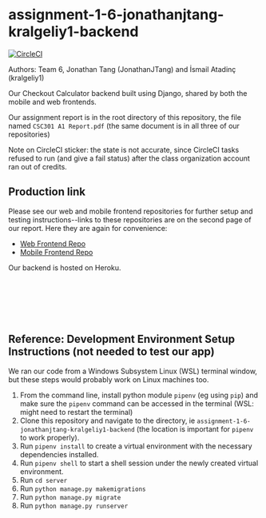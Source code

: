 # assignment-1-6-jonathanjtang-kralgeliy1-backend

[![CircleCI](https://circleci.com/gh/csc301-fall-2020/assignment-1-6-jonathanjtang-kralgeliy1-backend.svg?style=shield&circle-token=899863b30b6a235f3c5cc66bc7ace386ddc8ff88)](https://app.circleci.com/pipelines/github/csc301-fall-2020/assignment-1-6-jonathanjtang-kralgeliy1-backend)

Authors: Team 6, Jonathan Tang (JonathanJTang) and İsmail Atadinç (kralgeliy1)

Our Checkout Calculator backend built using Django, shared by both the mobile and web frontends.

Our assignment report is in the root directory of this repository, the file named `CSC301 A1 Report.pdf` (the same document is in all three of our repositories)

Note on CircleCI sticker: the state is not accurate, since CircleCI tasks refused to run (and give a fail status) after the class organization account ran out of credits.

## Production link
Please see our web and mobile frontend repositories for further setup and testing instructions--links to these repositories are on the second page of our report. Here they are again for convenience:
- [Web Frontend Repo](https://github.com/csc301-fall-2020/assignment-1-6-jonathanjtang-kralgeliy1-web)
- [Mobile Frontend Repo](https://github.com/csc301-fall-2020/assignment-1-6-jonathanjtang-kralgeliy1-mobile)

Our backend is hosted on Heroku.

&nbsp;

&nbsp;

&nbsp;

## Reference: Development Environment Setup Instructions (not needed to test our app)
We ran our code from a Windows Subsystem Linux (WSL) terminal window, but these steps would probably work on Linux machines too.
1. From the command line, install python module `pipenv` (eg using `pip`) and make sure the `pipenv` command can be accessed in the terminal (WSL: might need to restart the terminal)
2. Clone this repository and navigate to the directory, ie `assignment-1-6-jonathanjtang-kralgeliy1-backend` (the location is important for `pipenv` to work properly).
3. Run `pipenv install` to create a virtual environment with the necessary dependencies installed.
4. Run `pipenv shell` to start a shell session under the newly created virtual environment.
5. Run `cd server`
6. Run `python manage.py makemigrations`
7. Run `python manage.py migrate`
8. Run `python manage.py runserver`
